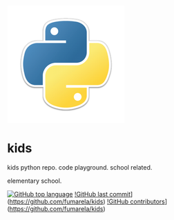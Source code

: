 ![Python logo](images/python.logo.png)

# kids
kids python repo. code playground. school related.

elementary school.

[![GitHub top language](https://img.shields.io/github/languages/top/fumarela/kids.svg?style=plastic)](https://github.com/fumarela/kids) 
[!GitHub last commit](https://img.shields.io/github/last-commit/fumarela/kids.svg?style=plastic)](https://github.com/fumarela/kids)
[!GitHub contributors](https://img.shields.io/github/contributors/fumarela/kids.svg)](https://github.com/fumarela/kids)
